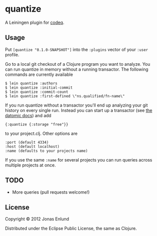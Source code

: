 # quantize

A Leiningen plugin for [codeq](https://github.com/Datomic/codeq).

## Usage

Put `[quantize "0.1.0-SNAPSHOT"]` into the `:plugins` vector of your
`:user` profile.

Go to a local git checkout of a Clojure program you want to
analyze. You can run quantize in memory without a running
transactor. The following commands are currently available

    $ lein quantize :authors
    $ lein quantize :initial-commit
    $ lein quantize :commit-count
    $ lein quantize :first-defined \"ns.qualified/fn-name\"

If you run quantize without a transactor you'll end up analyzing your
git history on every single run. Instead you can start up a transactor
(see [the datomic docs](http://datomic.com)) and add

    {:quantize {:storage "free"}}

to your project.clj. Other options are

    :port (default 4334)
    :host (default localhost)
    :name (defaults to your projects name)

If you use the same `:name` for several projects you can run queries
across multiple projects at once.

## TODO
* More queries (pull requests welcome!)

## License

Copyright © 2012 Jonas Enlund

Distributed under the Eclipse Public License, the same as Clojure.
